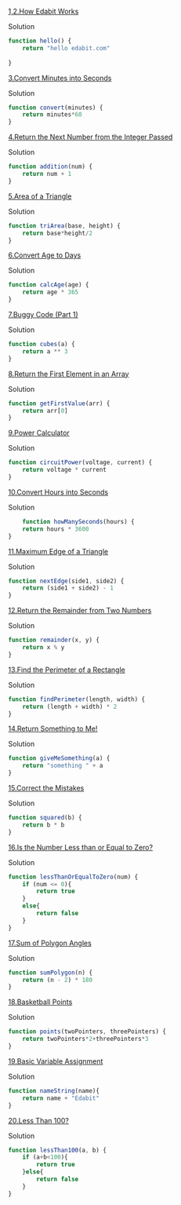 [1,2.How Edabit Works](https://edabit.com/challenge/ARr5tA458o2tC9FTN)

Solution

```js
function hello() {
	return "hello edabit.com"
	
}
```
[3.Convert Minutes into Seconds](https://edabit.com/challenge/8q54MKnRrm89pSLmW)

Solution

```js
function convert(minutes) {
	return minutes*60
}
```

[4.Return the Next Number from the Integer Passed](https://edabit.com/challenge/NAQhEoxbofPidLxm9)

Solution

```js
function addition(num) {
	return num + 1
}
```

[5.Area of a Triangle](https://edabit.com/challenge/3CaszbdZYGN4otQD8)

Solution

```js
function triArea(base, height) {
	return base*height/2
}
```

[6.Convert Age to Days](https://edabit.com/challenge/bL7hSc6Zh4zZJzGmw)

Solution

```js
function calcAge(age) {
	return age * 365
}
```

[7.Buggy Code (Part 1)](https://edabit.com/challenge/j7yQbF3J3rToHsDBP)

Solution

```js
function cubes(a) {
	return a ** 3
}
```

[8.Return the First Element in an Array](https://edabit.com/challenge/QaApgtePE6QrCZ64o)

Solution

```js
function getFirstValue(arr) {
	return arr[0]
}
```

[9.Power Calculator](https://edabit.com/challenge/wAdE9te55cowBLcPs)

Solution

```js
function circuitPower(voltage, current) {
	return voltage * current
}
```

[10.Convert Hours into Seconds](https://edabit.com/challenge/6AnQqiEjkJdZrWhPS)

Solution

```js
	function howManySeconds(hours) {
	return hours * 3600
}
```

[11.Maximum Edge of a Triangle](https://edabit.com/challenge/nhXofMMyrowMyr9Nv)

Solution

```js
function nextEdge(side1, side2) {
	return (side1 + side2) - 1 
}
```

[12.Return the Remainder from Two Numbers](https://edabit.com/challenge/Q2j5FTFtsk7PdzrQk)

Solution

```js
function remainder(x, y) {
	return x % y
}
```

[13.Find the Perimeter of a Rectangle](https://edabit.com/challenge/XnJ24rWW7iJkNrtsh)

Solution

```js
function findPerimeter(length, width) {
	return (length + width) * 2
}
```

[14.Return Something to Me!](https://edabit.com/challenge/MvZK536X7fyrWH8Qc)

Solution

```js
function giveMeSomething(a) {
	return "something " + a
}
```

[15.Correct the Mistakes](https://edabit.com/challenge/ks3vMrqdnW3CQ3F4i)

Solution

```js
function squared(b) {
	return b * b
}
```

[16.Is the Number Less than or Equal to Zero?](https://edabit.com/challenge/PTiLYyb4A69KZtBCg)

Solution

```js
function lessThanOrEqualToZero(num) {
	if (num <= 0){
		return true
	}
	else{
		return false
	}
}
```

[17.Sum of Polygon Angles](https://edabit.com/challenge/fBJyQSe5Jmbm9hPAG)

Solution

```js
function sumPolygon(n) {
	return (n - 2) * 180
}
```

[18.Basketball Points](https://edabit.com/challenge/Y46Xp2pcvTB77bmdD)

Solution

```js
function points(twoPointers, threePointers) {
	return twoPointers*2+threePointers*3
}
```

[19.Basic Variable Assignment](https://edabit.com/challenge/ZNwHGgHvsdnYwJ5WK)

Solution

```js
function nameString(name){
	return name + "Edabit"
}
```

[20.Less Than 100?](https://edabit.com/challenge/9MjEpkL7yAjAqiH58)

Solution

```js
function lessThan100(a, b) {
	if (a+b<100){
		return true
	}else{
		return false
	}
}
```